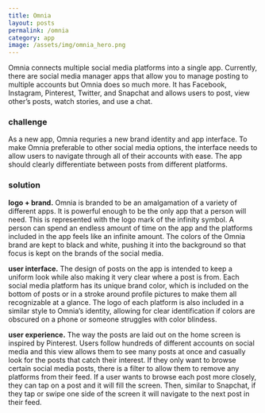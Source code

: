 ```yaml
---
title: Omnia
layout: posts
permalink: /omnia
category: app
image: /assets/img/omnia_hero.png
---
```

Omnia connects multiple social media platforms into a single app. Currently, there are social media manager apps that allow you to manage posting to multiple accounts but Omnia does so much more. It has Facebook, Instagram, Pinterest, Twitter, and Snapchat and allows users to post, view other’s posts, watch stories, and use a chat.

### challenge

As a new app, Omnia requries a new brand identity and app interface. To make Omnia preferable to other social media options, the interface needs to allow users to navigate through all of their accounts with ease. The app should clearly differentiate between posts from different platforms.

### solution

**logo + brand.** Omnia is branded to be an amalgamation of a variety of different apps. It is powerful enough to be the only app that a person will need. This is represented with the logo mark of the infinity symbol. A person can spend an endless amount of time on the app and the platforms included in the app feels like an infinite amount. The colors of the Omnia brand are kept to black and white, pushing it into the background so that focus is kept on the brands of the social media.

**user interface.** The design of posts on the app is intended to keep a uniform look while also making it very clear where a post is from. Each social media platform has its unique brand color, which is included on the bottom of posts or in a stroke around profile pictures to make them all recognizable at a glance. The logo of each platform is also included in a similar style to Omnia’s identity, allowing for clear identification if colors are obscured on a phone or someone struggles with color blindess.

**user experience.** The way the posts are laid out on the home screen is inspired by Pinterest. Users follow hundreds of different accounts on social media and this view allows them to see many posts at once and casually look for the posts that catch their interest. If they only want to browse certain social media posts, there is a filter to allow them to remove any platforms from their feed. If a user wants to browse each post more closely, they can tap on a post and it will fill the screen. Then, similar to Snapchat, if they tap or swipe one side of the screen it will navigate to the next post in their feed.